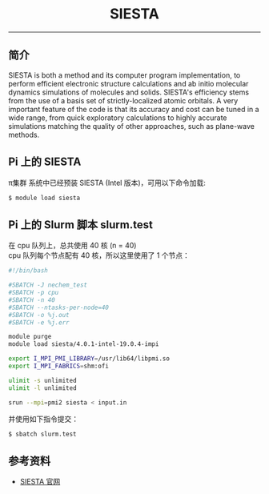 # <center>SIESTA</center> 

-----

## 简介

SIESTA is both a method and its computer program implementation, to perform efficient electronic structure calculations and ab initio molecular dynamics simulations of molecules and solids. SIESTA's efficiency stems from the use of a basis set of strictly-localized atomic orbitals. A very important feature of the code is that its accuracy and cost can be tuned in a wide range, from quick exploratory calculations to highly accurate simulations matching the quality of other approaches, such as plane-wave methods.

## Pi 上的 SIESTA

π集群 系统中已经预装 SIESTA (Intel 版本)，可用以下命令加载: 

```bash
$ module load siesta
```

## Pi 上的 Slurm 脚本 slurm.test

在 cpu 队列上，总共使用 40 核 (n = 40)<br>
cpu 队列每个节点配有 40 核，所以这里使用了 1 个节点：

```bash
#!/bin/bash

#SBATCH -J nechem_test
#SBATCH -p cpu
#SBATCH -n 40
#SBATCH --ntasks-per-node=40
#SBATCH -o %j.out
#SBATCH -e %j.err

module purge
module load siesta/4.0.1-intel-19.0.4-impi

export I_MPI_PMI_LIBRARY=/usr/lib64/libpmi.so
export I_MPI_FABRICS=shm:ofi

ulimit -s unlimited
ulimit -l unlimited

srun --mpi=pmi2 siesta < input.in
```

并使用如下指令提交：

```bash
$ sbatch slurm.test
```

## 参考资料
- [SIESTA 官网](http://departments.icmab.es/leem/siesta/)